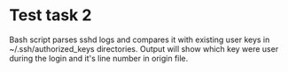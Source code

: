 # Test task 2

Bash script parses sshd logs and compares it with existing user keys in ~/.ssh/authorized_keys directories. Output will show which key were user during the login and it's line number in origin file.
